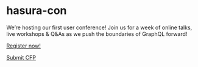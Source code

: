 # hasura-con
We’re hosting our first user conference! Join us for a week of online talks, live workshops &amp; Q&amp;As as we push the boundaries of GraphQL forward! 

[Register now!](https://docs.google.com/forms/d/e/1FAIpQLScW8-f8XBStaODlg_FgieTmtuv2XyqrvKYRBT7hzdmjHpVerw/viewform)

[Submit CFP](https://docs.google.com/forms/d/e/1FAIpQLScW8-f8XBStaODlg_FgieTmtuv2XyqrvKYRBT7hzdmjHpVerw/viewform)
